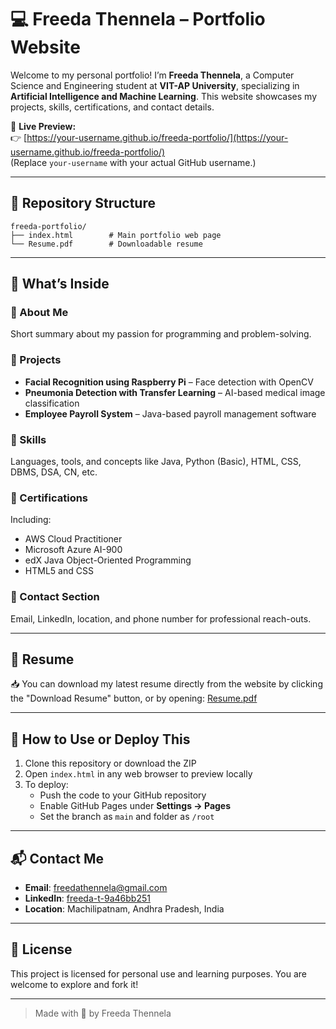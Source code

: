 # 💻 Freeda Thennela – Portfolio Website

Welcome to my personal portfolio! I’m **Freeda Thennela**, a Computer Science and Engineering student at **VIT-AP University**, specializing in **Artificial Intelligence and Machine Learning**. This website showcases my projects, skills, certifications, and contact details.

📢 **Live Preview:**  
👉 [https://your-username.github.io/freeda-portfolio/](https://your-username.github.io/freeda-portfolio/)  
(Replace `your-username` with your actual GitHub username.)

---

## 📁 Repository Structure

```
freeda-portfolio/
├── index.html        # Main portfolio web page
└── Resume.pdf        # Downloadable resume
```

---

## 🧠 What’s Inside

### 🔷 About Me
Short summary about my passion for programming and problem-solving.

### 🔷 Projects
- **Facial Recognition using Raspberry Pi** – Face detection with OpenCV
- **Pneumonia Detection with Transfer Learning** – AI-based medical image classification
- **Employee Payroll System** – Java-based payroll management software

### 🔷 Skills
Languages, tools, and concepts like Java, Python (Basic), HTML, CSS, DBMS, DSA, CN, etc.

### 🔷 Certifications
Including:
- AWS Cloud Practitioner
- Microsoft Azure AI-900
- edX Java Object-Oriented Programming
- HTML5 and CSS

### 🔷 Contact Section
Email, LinkedIn, location, and phone number for professional reach-outs.

---

## 📄 Resume

📥 You can download my latest resume directly from the website by clicking the "Download Resume" button, or by opening:
[Resume.pdf](./Resume.pdf)

---

## 🚀 How to Use or Deploy This

1. Clone this repository or download the ZIP
2. Open `index.html` in any web browser to preview locally
3. To deploy:
   - Push the code to your GitHub repository
   - Enable GitHub Pages under **Settings → Pages**
   - Set the branch as `main` and folder as `/root`

---

## 📬 Contact Me

- **Email**: freedathennela@gmail.com
- **LinkedIn**: [freeda-t-9a46bb251](https://www.linkedin.com/in/freeda-t-9a46bb251)
- **Location**: Machilipatnam, Andhra Pradesh, India

---

## 📝 License

This project is licensed for personal use and learning purposes. You are welcome to explore and fork it!

---

> Made with 💙 by Freeda Thennela
